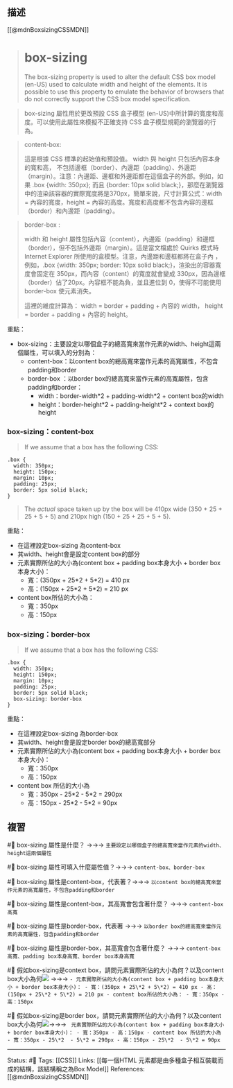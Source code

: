 ## 描述


[[@mdnBoxsizingCSSMDN]]
> # box-sizing
> The box-sizing property is used to alter the default CSS box model (en-US) used to calculate width and height of the elements. It is possible to use this property to emulate the behavior of browsers that do not correctly support the CSS box model specification.

> box-sizing 屬性用於更改預設 CSS 盒子模型 (en-US)中所計算的寬度和高度。可以使用此屬性來模擬不正確支持 CSS 盒子模型規範的瀏覽器的行為。


> content-box: 
> 
> 這是根據 CSS 標準的起始值和預設值。 width 與 height 只包括內容本身的寬和高， 不包括邊框（border）、內邊距（padding）、外邊距（margin）。注意：內邊距、邊框和外邊距都在這個盒子的外部。例如，如果 .box {width: 350px}; 而且 {border: 10px solid black;}，那麼在瀏覽器中的渲染該容器的實際寬度將是370px，簡單來說，尺寸計算公式：width = 內容的寬度，height = 內容的高度。寬度和高度都不包含內容的邊框（border）和內邊距（padding）。

> border-box : 
> 
> width 和 height 屬性包括內容（content），內邊距（padding）和邊框（border），但不包括外邊距（margin）。這是當文檔處於 Quirks 模式時 Internet Explorer 所使用的盒模型。注意，內邊距和邊框都將在盒子內 ，例如，.box {width: 350px; border: 10px solid black;}，渲染出的容器寬度會固定在 350px，而內容（content）的寬度就會變成 330px，因為邊框（border）佔了20px。內容框不能為負，並且進位到 0，使得不可能使用 border-box 使元素消失。
> 
> 這裡的維度計算為： width = border + padding + 內容的 width， height = border + padding + 內容的 height。 

重點：
- box-sizing：主要設定以哪個盒子的總高寬來當作元素的width、height這兩個屬性，可以填入的分別為：
	- content-box：以content box的總高寬來當作元素的高寬屬性，不包含padding和border
	- border-box ：以border box的總高寬來當作元素的高寬屬性，包含padding和border：
		- width：border-width\*2 + padding-width\*2 + content box的width
		- height：border-height\*2 + padding-height\*2 + context box的height



### box-sizing：content-box

> If we assume that a box has the following CSS:

```
.box {
  width: 350px;
  height: 150px;
  margin: 10px;
  padding: 25px;
  border: 5px solid black;
}
```

> The _actual_ space taken up by the box will be 410px wide (350 + 25 + 25 + 5 + 5) and 210px high (150 + 25 + 25 + 5 + 5).


重點：
- 在這裡設定box-sizing 為content-box
- 其width、height會是設定content box的部分
- 元素實際所佔的大小為(content box + padding box本身大小 + border box本身大小)：
	- 寬：(350px + 25\*2 + 5\*2) = 410 px
	- 高：(150px + 25\*2 + 5\*2) = 210 px
- content box所佔的大小為：
	- 寬：350px
	- 高：150px


### box-sizing：border-box

> If we assume that a box has the following CSS:

```
.box {
  width: 350px;
  height: 150px;
  margin: 10px;
  padding: 25px;
  border: 5px solid black;
  box-sizing: border-box
}
```

重點：
- 在這裡設定box-sizing 為border-box
- 其width、height會是設定border box的總高寬部分
- 元素實際所佔的大小為(content box + padding box本身大小 + border box本身大小)：
	- 寬：350px
	- 高：150px
- content box 所佔的大小為
	- 寬：350px - 25\*2  - 5\*2 = 290px
	- 高：150px - 25\*2  - 5\*2 = 90px

## 複習

#🧠 box-sizing 屬性是什麼？ ->->-> `主要設定以哪個盒子的總高寬來當作元素的width、height這兩個屬性`
<!--SR:!2022-10-14,26,250-->

#🧠 box-sizing 屬性可填入什麼屬性值？->->-> `content-box、border-box`
<!--SR:!2022-12-16,64,250-->

#🧠 box-sizing 屬性是content-box，代表著？->->-> `以content box的總高寬來當作元素的高寬屬性，不包含padding和border`
<!--SR:!2022-10-17,28,250-->

#🧠 box-sizing 屬性是content-box，其高寬會包含著什麼？ ->->-> `content-box 高寬`
<!--SR:!2022-10-15,25,250-->


#🧠 box-sizing 屬性是border-box，代表著 ->->-> `以border box的總高寬來當作元素的高寬屬性，包含padding和border`
<!--SR:!2022-10-17,28,250-->

#🧠 box-sizing 屬性是border-box，其高寬會包含著什麼？ ->->-> `content-box 高寬、padding box本身高寬、border box本身高寬`
<!--SR:!2022-10-17,27,250-->


#🧠 假如box-sizing是context box，請問元素實際所佔的大小為何？以及content box大小為何![](https://res.cloudinary.com/dqfxgtyoi/image/upload/v1662479135/blog/css/box-model/box-sizing-question_riexdo.png) ->->-> `- 元素實際所佔的大小為(content box + padding box本身大小 + border box本身大小)： - 寬：(350px + 25\*2 + 5\*2) = 410 px - 高：(150px + 25\*2 + 5\*2) = 210 px - content box所佔的大小為： - 寬：350px - 高：150px`
<!--SR:!2022-11-15,44,250-->


#🧠 假如box-sizing是border box，請問元素實際所佔的大小為何？以及content box大小為何![](https://res.cloudinary.com/dqfxgtyoi/image/upload/v1662479135/blog/css/box-model/box-sizing-question_riexdo.png)->->-> ` 元素實際所佔的大小為(content box + padding box本身大小 + border box本身大小)： - 寬：350px - 高：150px - content box 所佔的大小為 - 寬：350px - 25\*2  - 5\*2 = 290px - 高：150px - 25\*2  - 5\*2 = 90px`
<!--SR:!2022-11-30,53,250-->



---
Status:  #🌱 
Tags:
[[CSS]]
Links:
[[每一個HTML 元素都是由多種盒子相互裝載而成的結構，該結構稱之為Box Model]]
References:
[[@mdnBoxsizingCSSMDN]]
